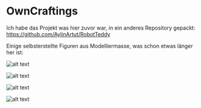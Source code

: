 # OwnCraftings

Ich habe das Projekt was hier zuvor war, in ein anderes Repository gepackt: https://github.com/AylinArtut/RobotTeddy 

Einige selbsterstellte Figuren aus Modelliermasse, was schon etwas länger her ist:

![alt text](https://i.ibb.co/zrZPdF9/1.jpg)

![alt text](https://i.ibb.co/frJnr3g/2.jpg)

![alt text](https://i.ibb.co/L56LCFS/3.jpg)

![alt text](https://i.ibb.co/J79Vr30/4.jpg)
